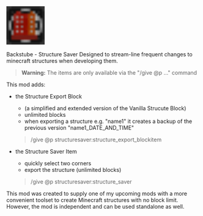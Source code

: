 <img src="https://github.com/backstube-gaming/StructureSaver/blob/main/src/main/resources/assets/structuresaver/textures/block/structure_export_block.png" alt="drawing" width="100"/>

Backstube - Structure Saver
Designed to stream-line frequent changes to minecraft structures when developing them.


> **Warning:** The items are only available via the "/give @p ..."  command

This mod adds:
- the Structure Export Block
  - (a simplified and extended version of the Vanilla Strucute Block)
  - unlimited blocks
  - when exporting a structure e.g. "name1" it creates a backup of the previous version "name1_DATE_AND_TIME"
  > /give @p structuresaver:structure_export_blockitem

- the Structure Saver Item
  - quickly select two corners
  - export the structure (unlimited blocks)
  > /give @p structuresaver:structure_saver


This mod was created to supply one of my upcoming mods with a more convenient toolset to create Minecraft structures with no block limit.
However, the mod is independent and can be used standalone as well.
